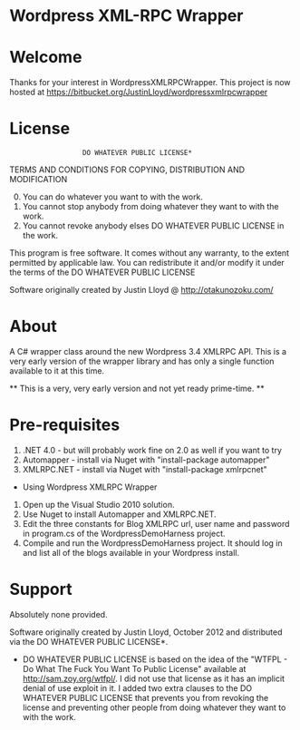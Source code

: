 Wordpress XML-RPC Wrapper
======================

Welcome
=======
Thanks for your interest in WordpressXMLRPCWrapper. This project is now hosted at https://bitbucket.org/JustinLloyd/wordpressxmlrpcwrapper


License
=======
                      DO WHATEVER PUBLIC LICENSE*
   TERMS AND CONDITIONS FOR COPYING, DISTRIBUTION AND MODIFICATION

  0. You can do whatever you want to with the work.
  1. You cannot stop anybody from doing whatever they want to with the work.
  2. You cannot revoke anybody elses DO WHATEVER PUBLIC LICENSE in the work.

 This program is free software. It comes without any warranty, to
 the extent permitted by applicable law. You can redistribute it
 and/or modify it under the terms of the DO WHATEVER PUBLIC LICENSE
 
 Software originally created by Justin Lloyd @ http://otakunozoku.com/


About
=====
A C# wrapper class around the new Wordpress 3.4 XMLRPC API.
This is a very early version of the wrapper library and has only a single
function available to it at this time.

** This is a very, very early version and not yet ready prime-time. **

    
Pre-requisites
==============
1. .NET 4.0 - but will probably work fine on 2.0 as well if you want to try
2. Automapper - install via Nuget with "install-package automapper"
3. XMLRPC.NET - install via Nuget with "install-package xmlrpcnet"

* Using Wordpress XMLRPC Wrapper
1. Open up the Visual Studio 2010 solution.
2. Use Nuget to install Automapper and XMLRPC.NET.
3. Edit the three constants for Blog XMLRPC url, user name and password in
   program.cs of the WordpressDemoHarness project.
4. Compile and run the WordpressDemoHarness project. It should log in and list
   all of the blogs available in your Wordpress install.

Support
=======
Absolutely none provided.


Software originally created by Justin Lloyd, October 2012
   and distributed via the DO WHATEVER PUBLIC LICENSE*.


* DO WHATEVER PUBLIC LICENSE is based on the idea of the "WTFPL - Do What The
  Fuck You Want To Public License" available at http://sam.zoy.org/wtfpl/. I
  did not use that license as it has an implicit denial of use exploit in it. I
  added two extra clauses to the DO WHATEVER PUBLIC LICENSE that prevents you
  from revoking the license and preventing other people from doing whatever
  they want to with the work.
